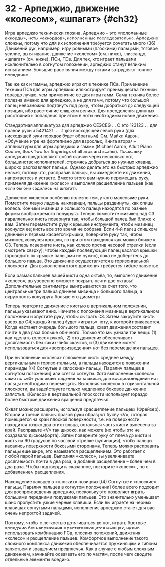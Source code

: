 # 32 - Арпеджио, движение «колесом», «шпагат» {#ch32}

Игра арпеджио технически сложна. Арпеджио – это «поломанные аккорды»; ноты «аккордов», исполненные последовательно. Арпеджио сложны, потому что для их исполнения требуется сочетать много (36) Движений рук, например, игру ровными (плоскими) пальцами, тяговое усилие, вытягивание, движение «колесом» (см. ниже), глиссандо, «шпагат» (см. ниже), ПСн, ПСв. Для тех, кто играет пальцами исключительно в согнутом положении, арпеджио станут великим испытанием. Большие расстояния между нотами затрудняют точное попадание.

Так же как и гаммы, арпеджио играют в технике ПСв. Применение техники ПСв для игры арпеджио иллюстрирует преимущества техники гораздо лучше, чем применение ее для игры гамм. Сама техника более полезна именно для арпеджио, а не для гамм, потому что большой палец невозможно подтянуть под руку, чтобы добраться до следующей позиции, ибо расстояние слишком велико. Для преодоления длинных расстояний и попадания при этом в ноты необходимы новые движения.

Стандартная аппликатура для арпеджио CEGCEG . . C это 123123 . . для правой руки и 5421421. . . .1 для восходящей левой руки (для нисходящей руки порядок будет обратным). См. Майкл Аарон, «Обучение игре на фортепиано для взрослых, Книга вторая – аппликатуры для игры арпеджио и гамм» (Michael Aaron, Adult Piano Course, Book Two for fingerings of all arps and scales). Поскольку арпеджио представляют собой скачки через несколько нот, большинство исполнителей, стремясь добраться до нужных клавиш, широко расправляют пальцы. Однако делать это на быстрых арпеджио нельзя, потому что, расправив пальцы, вы замедляете их движения, напрягаетесь и устаете. Вместо этого вам нужно перемещать руку, применяя движение «колесо» и выполняя расщепление пальцев (как если бы они садились на шпагат).

Движение «колесо» особенно полезно тем, у кого маленькие руки. Поместите левую ладонь на клавиши, пальцы раздвинуты, как спицы колеса. Кончики мизинца и большого пальца находятся по разные формы воображаемого полукруга. Теперь поместите мизинец над C3 параллельно; кисть повернута так, чтобы большой палец был ближе к вам. Затем переместите руку к крышке инструмента, чтобы мизинец коснулся ее; кисть все это время не собрана. Если 4-й палец слишком длинный и первым касается крышки, поверните руку так, чтобы мизинец коснулся крышки, но при этом находился как можно ближе к C3. Теперь поверните кисть, как колесо против часовой стрелки (если смотреть сверху), чтобы каждый последующий палец касался крышки (проводить по крышке пальцами не нужно), пока не доберетесь до большого пальца. Это движение осуществляется в горизонтальной плоскости. Для выполнения этого движения требуется гибкое запястье.

Если размах пальцев вашей кисти одна октава, то, выполняя движение «колесо», вы уверенно сможете покрыть почти две октавы! Дополнительные сантиметры выигрываются за счет того, что центральные три пальца длиннее мизинца и большого пальца, а окружность полукруга больше его диаметра.

Теперь повторите движение с кистью в вертикальном положении, пальцы указывают вниз. Начните с положения мизинец в вертикальном положении и опустите руку, чтобы сыграть C3. Затем закрутите кисть вверх до C4; каждый палец будет «играть» ноту, к которой прикасается. Когда настанет очередь большого пальца, охват движения составит почти в два раза больше обычного. Только что мы узнали три вещи: (1) как «делать колесо» рукой, (2) это движение обеспечивает досягаемость без каких-либо скачков, и (3) движение может использоваться для «воспроизведения» нот без перемещения пальцев.

При выполнении «колеса» положение кисти среднее между вертикальным и горизонтальным, а пальцы находятся в положении пирамиды [(4) Согнутые и «плоские» пальцы, Паралич пальцев в согнутом положении] или слегка согнуты. Хотя выполнение «колеса» само по себе усиливает падение на клавиши, для воспроизведения нот пальцы необходимо перемещать. Выполняя «колесо» в горизонтальной плоскости, вы задействуете только медленное боковое движение запястья. «Колесо» в вертикальной плоскости использует гораздо более быстрые движения вращения предплечья.

Охват можно расширить, используя «расщепление пальцев» (Фрейзер). Второй и третий пальцы правой руки образуют букву «V», которая помещается на край плоской поверхности, т.е. на поверхности находится только два этих пальца, остальная часть кисти вынесена за край. Расправьте «V» так широко, как можете (но чтобы это не создавало дискомфорта). Затем поверните руку от плеча до кисти и кисть на 90 градусов по часовой стрелке (супинация), чтобы пальцы касались поверхности боковыми сторонами. Теперь можно расправить пальцы еще шире, это называется расщеплением. Это работает с любой парой пальцев. Выполняя «колесо», вы увеличиваете досягаемость почти в два раза, а добавив расщепление – более чем в два раза. Чтобы подтвердить сказанное, повторите «колесо» , но с добавлением расщепления.

Нахождение пальцев в «плоских» позициях [(4) Согнутые и «плоские» пальцы, Паралич пальцев в согнутом положении] более всего подходит для воспроизведения арпеджио, поскольку это позволяет играть большими передними подушками пальцев. Это значительно уменьшает шанс пропустить узкие черные клавиши. Если вы играете на черных клавишах согнутыми пальцами, исполнение арпеджио станет для вас очень непростой задачей.

Поэтому, чтобы с легкостью дотягиваться до нот, играть быстрые арпеджио без напряжения в растягивающихся мышцах, нужно использовать комбинацию ПСв, плоских положений, движения «колесо» и расщепление пальцев. Комфортное выполнение такого сложного комплекса движений обеспечивается пружинящим и гибким запястьем и вращением предплечья. Как в случае с любым сложным движением, начинайте осваивать его по частям, после чего сводите отдельные элементы воедино.
